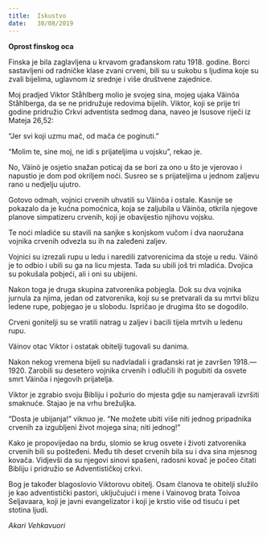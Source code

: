 ```yaml
---
title:  Iskustvo
date:   30/08/2019
---
```


**Oprost finskog oca**

Finska je bila zaglavljena u krvavom građanskom ratu 1918. godine. Borci sastavljeni od radničke klase zvani crveni, bili su u sukobu s ljudima koje su zvali bijelima, uglavnom iz srednje i više društvene zajednice.

Moj pradjed Viktor Ståhlberg molio je svojeg sina, mojeg ujaka Väinöa Ståhlberga, da se ne pridružuje redovima bijelih. Viktor, koji se prije tri godine pridružio Crkvi adventista sedmog dana, naveo je Isusove riječi iz Mateja 26,52:

“Jer svi koji uzmu mač, od mača će poginuti.”

“Molim te, sine moj, ne idi s prijateljima u vojsku”, rekao je.

No, Väinö je osjetio snažan poticaj da se bori za ono u što je vjerovao i napustio je dom pod okriljem noći. Susreo se s prijateljima u jednom zaljevu rano u nedjelju ujutro.

Gotovo odmah, vojnici crvenih uhvatili su Väinöa i ostale. Kasnije se pokazalo da je kućna pomoćnica, koja se zaljubila u Väinöa, otkrila njegove planove simpatizeru crvenih, koji je obavijestio njihovu vojsku.

Te noći mladiće su stavili na sanjke s konjskom vučom i dva naoružana vojnika crvenih odvezla su ih na zaleđeni zaljev.

Vojnici su izrezali rupu u ledu i naredili zatvorenicima da stoje u redu. Väinö je to odbio i ubili su ga na licu mjesta. Tada su ubili još tri mladića. Dvojica su pokušala pobjeći, ali i oni su ubijeni.

Nakon toga je druga skupina zatvorenika pobjegla. Dok su dva vojnika jurnula za njima, jedan od zatvorenika, koji su se pretvarali da su mrtvi blizu ledene rupe, pobjegao je u slobodu. Ispričao je drugima što se dogodilo.

Crveni gonitelji su se vratili natrag u zaljev i bacili tijela mrtvih u ledenu rupu.

Väinov otac Viktor i ostatak obitelji tugovali su danima.

Nakon nekog vremena bijeli su nadvladali i građanski rat je završen 1918.— 1920. Zarobili su desetero vojnika crvenih i odlučili ih pogubiti da osvete smrt Väinöa i njegovih prijatelja.

Viktor je zgrabio svoju Bibliju i požurio do mjesta gdje su namjeravali izvršiti smaknuće. Stajao je na vrhu brežuljka.

“Dosta je ubijanja!” viknuo je. “Ne možete ubiti više niti jednog pripadnika crvenih za izgubljeni život mojega sina; niti jednog!”

Kako je propovijedao na brdu, slomio se krug osvete i životi zatvorenika crvenih bili su pošteđeni. Među tih deset crvenih bila su i dva sina mjesnog kovača. Vidjevši da su njegovi sinovi spašeni, radosni kovač je počeo čitati Bibliju i pridružio se Adventističkoj crkvi.

Bog je također blagoslovio Viktorovu obitelj. Osam članova te obitelji služilo je kao adventistički pastori, uključujući i mene i Vainovog brata Toivoa Seljavaara, koji je javni evangelizator i koji je krstio više od tisuću i pet stotina ljudi.

*Akari Vehkavuori*
